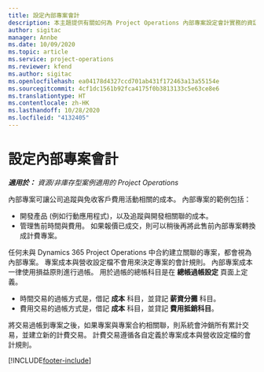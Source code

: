 ```yaml
---
title: 設定內部專案會計
description: 本主題提供有關如何為 Project Operations 內部專案設定會計實務的資訊。
author: sigitac
manager: Annbe
ms.date: 10/09/2020
ms.topic: article
ms.service: project-operations
ms.reviewer: kfend
ms.author: sigitac
ms.openlocfilehash: ea04178d4327ccd701ab431f172463a13a55154e
ms.sourcegitcommit: 4cf1dc1561b92fca4175f0b3813133c5e63ce8e6
ms.translationtype: HT
ms.contentlocale: zh-HK
ms.lasthandoff: 10/28/2020
ms.locfileid: "4132405"
---
```

# <a name="configure-accounting-for-internal-projects"></a>設定內部專案會計

_**適用於：** 資源/非庫存型案例適用的 Project Operations_

內部專案可讓公司追蹤與免收客戶費用活動相關的成本。 內部專案的範例包括：

- 開發產品 (例如行動應用程式)，以及追蹤與開發相關聯的成本。
- 管理售前時間與費用。 如果報價已成交，則可以稍後再將此售前內部專案轉換成計費專案。

任何未與 Dynamics 365 Project Operations 中合約建立關聯的專案，都會視為內部專案。 專案成本與營收設定檔不會用來決定專案的會計規則。 內部專案成本一律使用損益原則進行過帳。 用於過帳的總帳科目是在 **總帳過帳設定** 頁面上定義。

- 時間交易的過帳方式是，借記 **成本** 科目，並貸記 **薪資分攤** 科目。
- 費用交易的過帳方式是，借記 **成本** 科目，並貸記 **費用抵銷科目**。

將交易過帳到專案之後，如果專案與專案合約相關聯，則系統會沖銷所有累計交易，並建立新的計費交易。 計費交易遵循各自定義於專案成本與營收設定檔的會計規則。




[!INCLUDE[footer-include](../includes/footer-banner.md)]